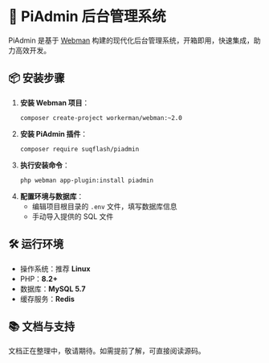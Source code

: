 
<body>

  <h1>🚀 PiAdmin 后台管理系统</h1>

  <p>PiAdmin 是基于 <a href="https://www.workerman.net/webman" target="_blank">Webman</a> 构建的现代化后台管理系统，开箱即用，快速集成，助力高效开发。</p>

<h2>📦 安装步骤</h2>
  <ol>
    <li><strong>安装 Webman 项目</strong>：
      <pre><code>composer create-project workerman/webman:~2.0</code></pre>
    </li>
    <li><strong>安装 PiAdmin 插件</strong>：
      <pre><code>composer require suqflash/piadmin</code></pre>
    </li>
    <li><strong>执行安装命令</strong>：
      <pre><code>php webman app-plugin:install piadmin</code></pre>
    </li>
    <li><strong>配置环境与数据库</strong>：
      <ul>
        <li>编辑项目根目录的 <code>.env</code> 文件，填写数据库信息</li>
        <li>手动导入提供的 SQL 文件</li>
      </ul>
    </li>
  </ol>

<h2>🛠️ 运行环境</h2>
  <ul>
    <li>操作系统：推荐 <strong>Linux</strong></li>
    <li>PHP：<strong>8.2+</strong></li>
    <li>数据库：<strong>MySQL 5.7</strong></li>
    <li>缓存服务：<strong>Redis</strong></li>
  </ul>

<h2>📚 文档与支持</h2>
  <p>文档正在整理中，敬请期待。如需提前了解，可直接阅读源码。</p>

</body>
